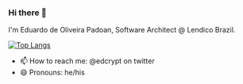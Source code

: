 ### Hi there 👋


I'm Eduardo de Oliveira Padoan, Software Architect @ Lendico Brazil.

[![Top Langs](https://github-readme-stats.vercel.app/api/top-langs/?username=edcrypt&hide=Smarty,css)](https://github.com/anuraghazra/github-readme-stats)

- 📫 How to reach me: @edcrypt on twitter
- 😄 Pronouns: he/his


